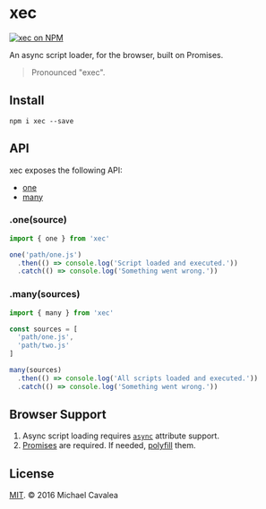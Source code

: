 # xec

[![xec on NPM](https://img.shields.io/npm/v/xec.svg?style=flat-square)](https://www.npmjs.com/package/xec)

An async script loader, for the browser, built on Promises.

> Pronounced "exec".

## Install

```
npm i xec --save
```

## API

xec exposes the following API:

* [one](#onesource)
* [many](#manysources)

### .one(source)

```javascript
import { one } from 'xec'

one('path/one.js')
  .then(() => console.log('Script loaded and executed.'))
  .catch(() => console.log('Something went wrong.'))
```

### .many(sources)

```javascript
import { many } from 'xec'

const sources = [
  'path/one.js',
  'path/two.js'
]

many(sources)
  .then(() => console.log('All scripts loaded and executed.'))
  .catch(() => console.log('Something went wrong.'))
```

## Browser Support

1. Async script loading requires [`async`](http://caniuse.com/#search=async) attribute support.
2. [Promises](http://caniuse.com/#search=promises) are required. If needed, [polyfill](https://github.com/stefanpenner/es6-promise) them.

## License

[MIT](https://opensource.org/licenses/MIT). © 2016 Michael Cavalea
